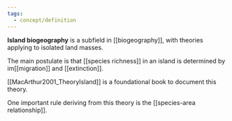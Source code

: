 ```yaml
---
tags:
  - concept/definition
---
```

**Island biogeography** is a subfield in [[biogeography]], with theories applying to isolated land masses. 

The main postulate is that [[species richness]] in an island is determined by im[[migration]] and [[extinction]].

[[MacArthur2001_TheoryIsland]] is a foundational book to document this theory.

One important rule deriving from this theory is the [[species-area relationship]].
